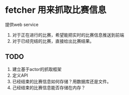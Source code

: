# fetcher 用来抓取比赛信息

提供web service

1. 对于正在进行的比赛，希望能把实时的比赛信息推送到前端
2. 对于已经完结的比赛，直接给出比赛结果。

## TODO

1. 建立基于actor的抓取框架
2. 定义API
3. 已经结束的比赛信息如何存储？用数据库还是文件。
4. 己经结束的比赛信息能否存储在内存？
